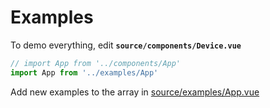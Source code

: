 # Examples

To demo everything, edit __`source/components/Device.vue`__



```js
// import App from '../components/App'
import App from '../examples/App'
```

Add new examples to the array in [source/examples/App.vue](App.vue)